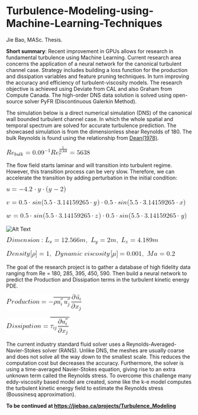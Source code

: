 # Turbulence-Modeling-using-Machine-Learning-Techniques
Jie Bao, MASc. Thesis. 

**Short summary**: Recent improvement in GPUs allows for research in fundamental turbulence using Machine
Learning. Current research area concerns the application of a neural network for the canonical
turbulent channel case. Strategy includes building a loss function for the production and
dissipation variables and feature pruning techniques. In turn improving the accuracy and
efficiency of turbulent-viscosity models. The research objective is achieved using Deviate from CAL 
and also Graham from Compute Canada. The high-order DNS data solution is solved using open-source solver PyFR (Discontinuous Galerkin Method).

The simulation below is a direct numerical simulation (DNS) of the canonical wall bounded turbulent channel case. In which the whole spatial and temporal spectrum are solved for accurate turbulence prediction. The showcased simulation is from the dimensionless shear Reynolds of 180. The bulk Reynolds is found using the relationship from [Dean(1978)](https://ui.adsabs.harvard.edu/abs/1974STIN...7522638D/abstract).

![Alt Text](https://github.com/DiscoBroccoli/Turbulent-Modelling-using-Machine-Learning-Techniques/blob/main/latex_equation/re_bulk.gif)

The flow field starts laminar and will transition into turbulent regime. However, this transition process can be very slow. Therefore, we can accelerate the transition by adding perturbation in the initial condition:

![Alt Text](https://github.com/DiscoBroccoli/Turbulent-Modelling-using-Machine-Learning-Techniques/blob/main/latex_equation/transition_u.gif)

![Alt Text](https://github.com/DiscoBroccoli/Turbulent-Modelling-using-Machine-Learning-Techniques/blob/main/latex_equation/transition_vv.gif)

![Alt Text](https://github.com/DiscoBroccoli/Turbulent-Modelling-using-Machine-Learning-Techniques/blob/main/latex_equation/transition_w.gif)

![Alt Text](https://github.com/DiscoBroccoli/Turbulent-Modelling-using-Machine-Learning-Techniques/blob/main/iso.gif)

![Alt Text](https://github.com/DiscoBroccoli/Turbulent-Modelling-using-Machine-Learning-Techniques/blob/main/latex_equation/Dimension.gif)

![Alt Text](https://github.com/DiscoBroccoli/Turbulent-Modelling-using-Machine-Learning-Techniques/blob/main/latex_equation/Values.gif)

The goal of the research project is to gather a database of high fidelity data ranging from Re = 180, 285, 395, 450, 590.
Then build a neural network to predict the Production and Dissipation terms in the turbulent kinetic energy PDE.

![Alt Text](https://github.com/DiscoBroccoli/Turbulent-Modelling-using-Machine-Learning-Techniques/blob/main/latex_equation/Production.gif)

![Alt Text](https://github.com/DiscoBroccoli/Turbulent-Modelling-using-Machine-Learning-Techniques/blob/main/latex_equation/Dissipation.gif)

The current industry standard fluid solver uses a Reynolds-Averaged-Navier-Stokes solver (RANS). Unlike DNS, the meshes are usually coarse and does not solve all the way down to the smallest scale. This reduces the computation cost but decreases the accuracy. Furthermore, the solver is using a time-averaged Navier-Stokes equation, giving rise to an extra unknown term called the Reynolds stress. To overcome this challenge many eddy-viscosity based model are created, some like the k-e model computes the turbulent kinetic energy field to estimate the Reynolds stress (Boussinesq approximation).

**To be continued at https://jiebao.ca/projects/Turbulence_Modeling**
